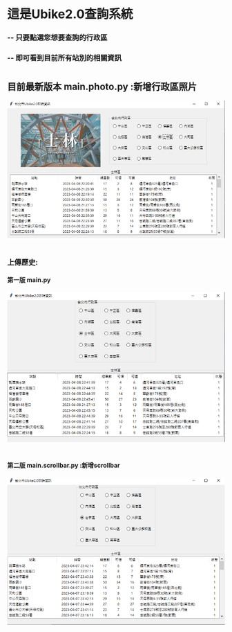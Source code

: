 # 這是Ubike2.0查詢系統
### -- 只要點選您想要查詢的行政區
### -- 即可看到目前所有站別的相關資訊
# 

## 目前最新版本 main.photo.py :新增行政區照片
![Alt text](images/Ubike_photo.png)
#
#
### 上傳歷史:
#### 第一版 main.py
![Alt text](images/Ubike.png)
#
#
#### 第二版 main.scrollbar.py :新增scrollbar
![Alt text](images/Ubike_scrollbar.png)

